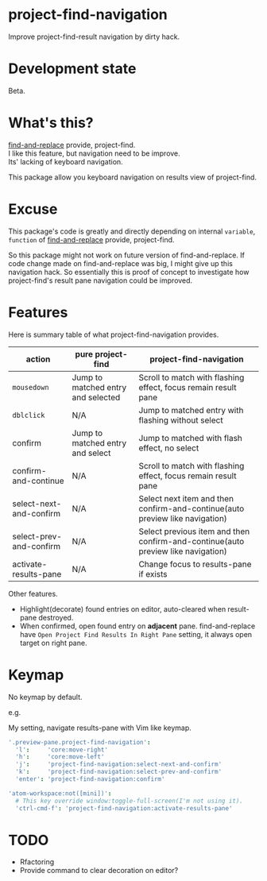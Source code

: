 # project-find-navigation

Improve project-find-result navigation by dirty hack.

# Development state

Beta.

# What's this?

[find-and-replace](https://github.com/atom/find-and-replace) provide, project-find.  
I like this feature, but navigation need to be improve.  
Its' lacking of keyboard navigation.  

This package allow you keyboard navigation on results view of project-find.

# Excuse

This package's code is greatly and directly depending on internal `variable`, `function` of [find-and-replace](https://github.com/atom/find-and-replace) provide, project-find.  

So this package might not work on future version of find-and-replace.
If code change made on find-and-replace was big, I might give up this navigation hack.
So essentially this is proof of concept to investigate how project-find's result pane navigation could be improved.

# Features

Here is summary table of what project-find-navigation provides.

|  action       | pure project-find  | project-find-navigation  |
| ------------- |-------------| -----|
| `mousedown`   | Jump to matched entry and selected | Scroll to match with flashing effect, focus remain result pane |
| `dblclick`   | N/A | Jump to matched entry with flashing without select |
| confirm   | Jump to matched entry and select | Jump to matched with flash effect, no select |
| confirm-and-continue | N/A | Scroll to match with flashing effect, focus remain result pane |
| select-next-and-confirm | N/A | Select next item and then confirm-and-continue(auto preview like navigation) |
| select-prev-and-confirm | N/A | Select previous item and then confirm-and-continue(auto preview like navigation) |
| activate-results-pane | N/A | Change focus to results-pane if exists |

Other features.

- Highlight(decorate) found entries on editor, auto-cleared when result-pane destroyed.
- When confirmed, open found entry on **adjacent** pane. find-and-replace have `Open Project Find Results In Right Pane` setting, it always open target on right pane.

# Keymap

No keymap by default.

e.g.

My setting, navigate results-pane with Vim like keymap.

```coffeescript
'.preview-pane.project-find-navigation':
  'l':     'core:move-right'
  'h':     'core:move-left'
  'j':     'project-find-navigation:select-next-and-confirm'
  'k':     'project-find-navigation:select-prev-and-confirm'
  'enter': 'project-find-navigation:confirm'

'atom-workspace:not([mini])':
  # This key override window:toggle-full-screen(I'm not using it).
  'ctrl-cmd-f': 'project-find-navigation:activate-results-pane'
```

# TODO
- Rfactoring
- Provide command to clear decoration on editor?
